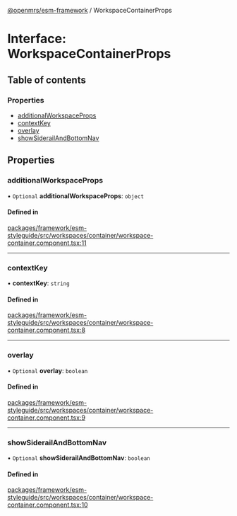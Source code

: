 [@openmrs/esm-framework](../API.md) / WorkspaceContainerProps

# Interface: WorkspaceContainerProps

## Table of contents

### Properties

- [additionalWorkspaceProps](WorkspaceContainerProps.md#additionalworkspaceprops)
- [contextKey](WorkspaceContainerProps.md#contextkey)
- [overlay](WorkspaceContainerProps.md#overlay)
- [showSiderailAndBottomNav](WorkspaceContainerProps.md#showsiderailandbottomnav)

## Properties

### additionalWorkspaceProps

• `Optional` **additionalWorkspaceProps**: `object`

#### Defined in

[packages/framework/esm-styleguide/src/workspaces/container/workspace-container.component.tsx:11](https://github.com/suubi-joshua/openmrs-esm-core/blob/main/packages/framework/esm-styleguide/src/workspaces/container/workspace-container.component.tsx#L11)

___

### contextKey

• **contextKey**: `string`

#### Defined in

[packages/framework/esm-styleguide/src/workspaces/container/workspace-container.component.tsx:8](https://github.com/suubi-joshua/openmrs-esm-core/blob/main/packages/framework/esm-styleguide/src/workspaces/container/workspace-container.component.tsx#L8)

___

### overlay

• `Optional` **overlay**: `boolean`

#### Defined in

[packages/framework/esm-styleguide/src/workspaces/container/workspace-container.component.tsx:9](https://github.com/suubi-joshua/openmrs-esm-core/blob/main/packages/framework/esm-styleguide/src/workspaces/container/workspace-container.component.tsx#L9)

___

### showSiderailAndBottomNav

• `Optional` **showSiderailAndBottomNav**: `boolean`

#### Defined in

[packages/framework/esm-styleguide/src/workspaces/container/workspace-container.component.tsx:10](https://github.com/suubi-joshua/openmrs-esm-core/blob/main/packages/framework/esm-styleguide/src/workspaces/container/workspace-container.component.tsx#L10)
